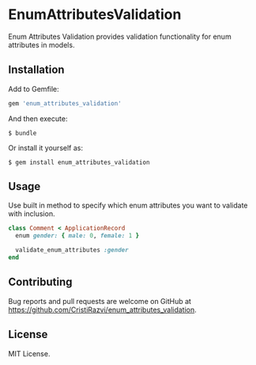 # EnumAttributesValidation

Enum Attributes Validation provides validation functionality for enum attributes in models.

## Installation

Add to Gemfile:

```ruby
gem 'enum_attributes_validation'
```

And then execute:

    $ bundle

Or install it yourself as:

    $ gem install enum_attributes_validation

## Usage

Use built in method to specify which enum attributes you want to validate with inclusion.

```ruby
class Comment < ApplicationRecord
  enum gender: { male: 0, female: 1 }

  validate_enum_attributes :gender
end
```

## Contributing

Bug reports and pull requests are welcome on GitHub at https://github.com/CristiRazvi/enum_attributes_validation.

## License

MIT License.
